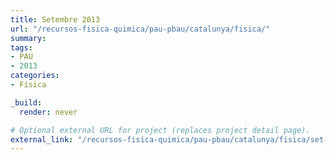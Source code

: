```yaml
---
title: Setembre 2013
url: "/recursos-fisica-quimica/pau-pbau/catalunya/fisica/"
summary:
tags:
- PAU
- 2013
categories:
- Física

_build:
  render: never

# Optional external URL for project (replaces project detail page).
external_link: "/recursos-fisica-quimica/pau-pbau/catalunya/fisica/set-2013.pdf"
---
```

